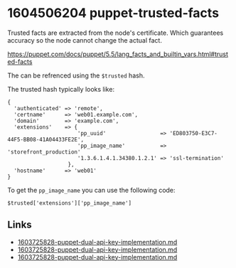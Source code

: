 # 1604506204 puppet-trusted-facts
Trusted facts are extracted from the node's certificate. Which guarantees accuracy so the node cannot change the actual fact.

https://puppet.com/docs/puppet/5.5/lang_facts_and_builtin_vars.html#trusted-facts

The can be refrenced using the `$trusted` hash. 

The trusted hash typically looks like:
```
{
  'authenticated' => 'remote',
  'certname'      => 'web01.example.com',
  'domain'        => 'example.com',
  'extensions'    => {
                      'pp_uuid'                 => 'ED803750-E3C7-44F5-BB08-41A04433FE2E',
                      'pp_image_name'           => 'storefront_production'
                      '1.3.6.1.4.1.34380.1.2.1' => 'ssl-termination'
                   },
  'hostname'      => 'web01'
}
```

To get the `pp_image_name` you can use the following code:
```
$trusted['extensions']['pp_image_name']
```


## Links
- [1603725828-puppet-dual-api-key-implementation.md](1603725828-puppet-dual-api-key-implementation.md)
- [1603725828-puppet-dual-api-key-implementation.md](1603725828-puppet-dual-api-key-implementation.md)
- [1603725828-puppet-dual-api-key-implementation.md](1603725828-puppet-dual-api-key-implementation.md)
